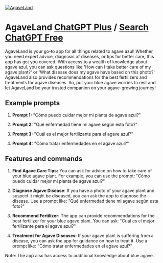 
[![AgaveLand](https://files.oaiusercontent.com/file-iQG9fu1Nift0WrhU1tmyQCUC?se=2123-10-17T18%3A11%3A21Z&sp=r&sv=2021-08-06&sr=b&rscc=max-age%3D31536000%2C%20immutable&rscd=attachment%3B%20filename%3DWhatsApp%2520Image%25202023-01-19%2520at%25205.28.44%2520PM%2520-%2520copia.jpeg&sig=XhtS%2BE16ejjOYfubSA9Ho9%2BeS2uHYT%2BzRw7x/OzZWDo%3D)](https://chat.openai.com/g/g-bY0FDFPYN-agaveland)

# AgaveLand [ChatGPT Plus](https://chat.openai.com/g/g-bY0FDFPYN-agaveland) / [Search ChatGPT Free](https://gptcall.net/index.html#/?search=AgaveLand)

AgaveLand is your go-to app for all things related to agave azul! Whether you need expert advice, diagnosis of diseases, or tips for better care, this app has got you covered. With access to a wealth of knowledge about agave azul, you can ask questions like 'How can I take better care of my agave plant?' or 'What disease does my agave have based on this photo?' AgaveLand also provides recommendations for the best fertilizers and treatments for agave diseases. So, put your blue agave worries to rest and let AgaveLand be your trusted companion on your agave-growing journey!

## Example prompts

1. **Prompt 1:** "Cómo puedo cuidar mejor mi planta de agave azul?"

2. **Prompt 2:** "Qué enfermedad tiene mi agave según esta foto?"

3. **Prompt 3:** "Cuál es el mejor fertilizante para el agave azul?"

4. **Prompt 4:** "Cómo tratar enfermedades en el agave azul?"

## Features and commands

1. **Find Agave Care Tips:** You can ask for advice on how to take care of your blue agave plant. For example, you can use the prompt: "Cómo puedo cuidar mejor mi planta de agave azul?"

2. **Diagnose Agave Disease:** If you have a photo of your agave plant and suspect it might be diseased, you can ask the app to diagnose the disease. Use a prompt like: "Qué enfermedad tiene mi agave según esta foto?"

3. **Recommend Fertilizer:** The app can provide recommendations for the best fertilizer for your blue agave plant. You can ask: "Cuál es el mejor fertilizante para el agave azul?"

4. **Treatment for Agave Diseases:** If your agave plant is suffering from a disease, you can ask the app for guidance on how to treat it. Use a prompt like: "Cómo tratar enfermedades en el agave azul?"

Note: The app also has access to additional knowledge about blue agave.



